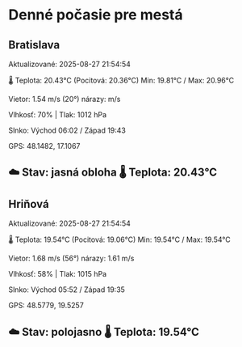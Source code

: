 ﻿# Denné počasie pre mestá

## Bratislava
Aktualizované: 2025-08-27 21:54:54

🌡️ Teplota: 20.43°C 
(Pocitová: 20.36°C)
Min: 19.81°C / Max: 20.96°C

Vietor: 1.54 m/s    (20°) 
nárazy:  m/s

Vlhkosť: 70% | Tlak: 1012 hPa

Slnko: Východ 06:02 / Západ 19:43

GPS: 48.1482, 17.1067

☁️ Stav: jasná obloha        🌡️ Teplota: 20.43°C
---

## Hriňová
Aktualizované: 2025-08-27 21:54:54

🌡️ Teplota: 19.54°C 
(Pocitová: 19.06°C)
Min: 19.54°C / Max: 19.54°C

Vietor: 1.68 m/s (56°)
nárazy: 1.61 m/s

Vlhkosť: 58% | Tlak: 1015 hPa

Slnko: Východ 05:52 / Západ 19:35

GPS: 48.5779, 19.5257

☁️ Stav: polojasno        🌡️ Teplota: 19.54°C
---
